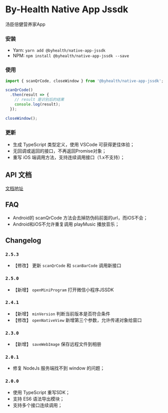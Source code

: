 # By-Health Native App Jssdk

汤臣倍健营养家App

### 安装

 * Yarn: `yarn add @byhealth/native-app-jssdk`
 * NPM: `npm install @byhealth/native-app-jssdk --save`

### 使用

```javascript
import { scanQrCode, closeWindow } from '@byhealth/native-app-jssdk';

scanQrCode()
  .then(result => {
    // result 是识别后的结果
    console.log(result);
  });

closeWindow();
```

### 更新

 * 生成 TypeScript 类型定义，使用 VSCode 可获得更佳体验；
 * 无回调或返回的接口，不再返回Promise对象；
 * 重写 iOS 端调用方法，支持连续调用接口（1.x不支持）；

## API 文档

[文档地址](https://by-healthfed.github.io/native-app-jssdk/)

## FAQ
 - Android的 scanQrCode 方法会去掉防伪码前面的url，而iOS不会；
 - Android和iOS不允许重复调用 playMusic 播放音乐；


## Changelog

### `2.5.3`
 - 【修改】 更新 `scanQrCode` 和 `scanBarCode` 调用新接口

### `2.5.0`
 - 【新增】 `openMiniProgram` 打开微信小程序JSSDK

### `2.4.1`
 - 【新增】 `minVersion` 判断当前版本是否符合条件
 - 【修改】 `openNativeView` 新增第三个参数，允许传递对象给窗口

### `2.3.0`
 - 【新增】 `saveWebImage` 保存远程文件到相册

### `2.0.1`
 - 修复 NodeJs 服务端找不到 window 的问题；

### `2.0.0`
 - 使用 TypeScript 重写SDK；
 - 支持 ES6 语法导出模块；
 - 支持多个接口连续调用；
